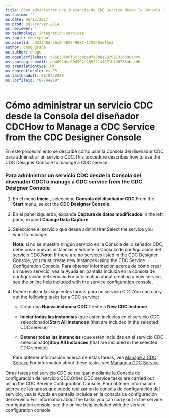 ```yaml
---
title: Cómo administrar una instancia de CDC Service desde la Consola del diseñador CDC | Microsoft Docs
ms.custom: ''
ms.date: 06/13/2017
ms.prod: sql-server-2014
ms.reviewer: ''
ms.technology: integration-services
ms.topic: conceptual
ms.assetid: c923348d-c6c8-4807-9081-172048e6f5e3
author: chugugrace
ms.author: chugu
ms.openlocfilehash: c26630606f6c3caba9fe5d6e29293131d586abc8
ms.sourcegitcommit: ad4d92dce894592a259721a1571b1d8736abacdb
ms.translationtype: MT
ms.contentlocale: es-ES
ms.lasthandoff: 08/04/2020
ms.locfileid: "87744260"
---
```

# <a name="how-to-manage-a-cdc-service-from-the-cdc-designer-console"></a><span data-ttu-id="de530-102">Cómo administrar un servicio CDC desde la Consola del diseñador CDC</span><span class="sxs-lookup"><span data-stu-id="de530-102">How to Manage a CDC Service from the CDC Designer Console</span></span>
  <span data-ttu-id="de530-103">En este procedimiento se describe cómo usar la Consola del diseñador CDC para administrar un servicio CDC.</span><span class="sxs-lookup"><span data-stu-id="de530-103">This procedure describes how to use the CDC Designer Console to manage a CDC service.</span></span>  
  
### <a name="to-manage-a-cdc-service-from-the-cdc-designer-console"></a><span data-ttu-id="de530-104">Para administrar un servicio CDC desde la Consola del diseñador CDC</span><span class="sxs-lookup"><span data-stu-id="de530-104">To manage a CDC service from the CDC Designer Console</span></span>  
  
1.  <span data-ttu-id="de530-105">En el menú **Inicio** , seleccione **Consola del diseñador CDC**.</span><span class="sxs-lookup"><span data-stu-id="de530-105">From the **Start** menu, select the **CDC Designer Console**.</span></span>  
  
2.  <span data-ttu-id="de530-106">En el panel izquierdo, expanda **Captura de datos modificados**.</span><span class="sxs-lookup"><span data-stu-id="de530-106">In the left pane, expand **Change Data Capture**.</span></span>  
  
3.  <span data-ttu-id="de530-107">Seleccione el servicio que desea administrar.</span><span class="sxs-lookup"><span data-stu-id="de530-107">Select the service you want to manage.</span></span>  
  
     <span data-ttu-id="de530-108">**Nota**: si no se muestra ningún servicio en la Consola del diseñador CDC, debe crear nuevas instancias mediante la Consola de configuración del servicio CDC.</span><span class="sxs-lookup"><span data-stu-id="de530-108">**Note**: If there are no services listed in the CDC Designer Console, you must create new instances using the CDC Service Configuration Console.</span></span> <span data-ttu-id="de530-109">Para obtener información acerca de cómo crear un nuevo servicio, vea la Ayuda en pantalla incluida en la consola de configuración del servicio.</span><span class="sxs-lookup"><span data-stu-id="de530-109">For information about creating a new service, see the online help included with the service configuration console.</span></span>  
  
4.  <span data-ttu-id="de530-110">Puede realizar las siguientes tareas para un servicio CDC:</span><span class="sxs-lookup"><span data-stu-id="de530-110">You can carry out the following tasks for a CDC service:</span></span>  
  
    -   <span data-ttu-id="de530-111">Crear una **Nueva instancia CDC**.</span><span class="sxs-lookup"><span data-stu-id="de530-111">Create a **New CDC Instance**</span></span>  
  
    -   <span data-ttu-id="de530-112">**Iniciar todas las instancias** (que estén incluidas en el servicio CDC seleccionado)</span><span class="sxs-lookup"><span data-stu-id="de530-112">**Start All Instances** (that are included in the selected CDC service)</span></span>  
  
    -   <span data-ttu-id="de530-113">**Detener todas las instancias** (que estén incluidas en el servicio CDC seleccionado)</span><span class="sxs-lookup"><span data-stu-id="de530-113">**Stop All Instances** (that are included in the selected CDC service)</span></span>  
  
     <span data-ttu-id="de530-114">Para obtener información acerca de estas tareas, vea [Manage a CDC Service](manage-a-cdc-service.md).</span><span class="sxs-lookup"><span data-stu-id="de530-114">For information about these tasks, see [Manage a CDC Service](manage-a-cdc-service.md).</span></span>  
  
 <span data-ttu-id="de530-115">Otras tareas del servicio CDC se realizan mediante la Consola de configuración del servicio CDC.</span><span class="sxs-lookup"><span data-stu-id="de530-115">Other CDC service tasks are carried out using the CDC Service Configuration Console.</span></span> <span data-ttu-id="de530-116">Para obtener información acerca de las tareas que puede realizar en la consola de configuración del servicio, vea la Ayuda en pantalla incluida en la consola de configuración del servicio.</span><span class="sxs-lookup"><span data-stu-id="de530-116">For information about the tasks you can carry out in the service configuration console, see the online help included with the service configuration console.</span></span>  
  
  
